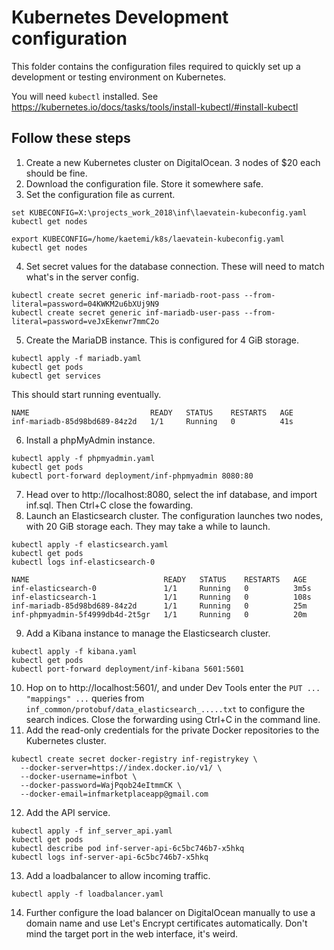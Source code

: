 # Kubernetes Development configuration

This folder contains the configuration files required to quickly set up a development or testing environment on Kubernetes.

You will need `kubectl` installed. See https://kubernetes.io/docs/tasks/tools/install-kubectl/#install-kubectl

## Follow these steps

1. Create a new Kubernetes cluster on DigitalOcean. 3 nodes of $20 each should be fine.
2. Download the configuration file. Store it somewhere safe.
3. Set the configuration file as current.

```
set KUBECONFIG=X:\projects_work_2018\inf\laevatein-kubeconfig.yaml
kubectl get nodes
```
```
export KUBECONFIG=/home/kaetemi/k8s/laevatein-kubeconfig.yaml
kubectl get nodes
```

4. Set secret values for the database connection. These will need to match what's in the server config.

```
kubectl create secret generic inf-mariadb-root-pass --from-literal=password=04KWKM2u6bXUj9N9
kubectl create secret generic inf-mariadb-user-pass --from-literal=password=veJxEkenwr7mmC2o
```

5. Create the MariaDB instance. This is configured for 4 GiB storage.

```
kubectl apply -f mariadb.yaml
kubectl get pods
kubectl get services
```

This should start running eventually.

```
NAME                           READY   STATUS    RESTARTS   AGE
inf-mariadb-85d98bd689-84z2d   1/1     Running   0          41s
```

6. Install a phpMyAdmin instance.

```
kubectl apply -f phpmyadmin.yaml
kubectl get pods
kubectl port-forward deployment/inf-phpmyadmin 8080:80
```

7. Head over to http://localhost:8080, select the inf database, and import inf.sql. Then Ctrl+C close the fowarding.
8. Launch an Elasticsearch cluster. The configuration launches two nodes, with 20 GiB storage each. They may take a while to launch.

```
kubectl apply -f elasticsearch.yaml
kubectl get pods
kubectl logs inf-elasticsearch-0
```
```
NAME                              READY   STATUS    RESTARTS   AGE
inf-elasticsearch-0               1/1     Running   0          3m5s
inf-elasticsearch-1               1/1     Running   0          108s
inf-mariadb-85d98bd689-84z2d      1/1     Running   0          25m
inf-phpmyadmin-5f4999db4d-2t5gr   1/1     Running   0          20m
```

9. Add a Kibana instance to manage the Elasticsearch cluster.

```
kubectl apply -f kibana.yaml
kubectl get pods
kubectl port-forward deployment/inf-kibana 5601:5601
```

10. Hop on to http://localhost:5601/, and under Dev Tools enter the `PUT ... "mappings" ...` queries from `inf_common/protobuf/data_elasticsearch_.....txt` to configure the search indices. Close the forwarding using Ctrl+C in the command line.
11. Add the read-only credentials for the private Docker repositories to the Kubernetes cluster.

```
kubectl create secret docker-registry inf-registrykey \
  --docker-server=https://index.docker.io/v1/ \
  --docker-username=infbot \
  --docker-password=WajPqob24eItmmCK \
  --docker-email=infmarketplaceapp@gmail.com
```

12. Add the API service.

```
kubectl apply -f inf_server_api.yaml
kubectl get pods
kubectl describe pod inf-server-api-6c5bc746b7-x5hkq
kubectl logs inf-server-api-6c5bc746b7-x5hkq
```

13. Add a loadbalancer to allow incoming traffic.

```
kubectl apply -f loadbalancer.yaml
```

14. Further configure the load balancer on DigitalOcean manually to use a domain name and use Let's Encrypt certificates automatically. Don't mind the target port in the web interface, it's weird.